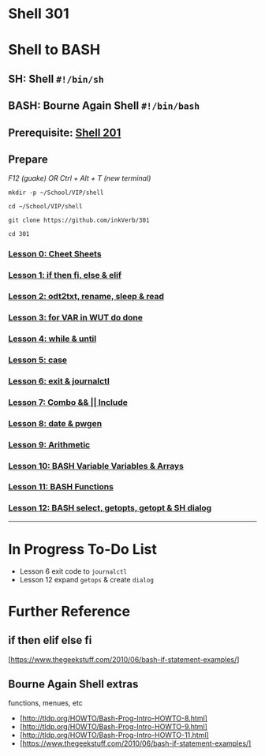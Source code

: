 # Shell 301
# Shell to BASH
## SH: Shell `#!/bin/sh`
## BASH: Bourne Again Shell `#!/bin/bash`

## Prerequisite: [Shell 201](https://github.com/inkVerb/VIP/tree/master/201-shell)

## Prepare

*F12 (guake) OR Ctrl + Alt + T (new terminal)*

`mkdir -p ~/School/VIP/shell`

`cd ~/School/VIP/shell`

`git clone https://github.com/inkVerb/301`

`cd 301`

### [Lesson 0: Cheet Sheets](https://github.com/inkVerb/vip/blob/master/301-shell/Lesson-00.md)

### [Lesson 1: if then fi, else & elif](https://github.com/inkVerb/vip/blob/master/301-shell/Lesson-01.md)

### [Lesson 2: odt2txt, rename, sleep & read](https://github.com/inkVerb/vip/blob/master/301-shell/Lesson-02.md)

### [Lesson 3: for VAR in WUT do done](https://github.com/inkVerb/vip/blob/master/301-shell/Lesson-03.md)

### [Lesson 4: while & until](https://github.com/inkVerb/vip/blob/master/301-shell/Lesson-04.md)

### [Lesson 5: case](https://github.com/inkVerb/vip/blob/master/301-shell/Lesson-05.md)

### [Lesson 6: exit & journalctl](https://github.com/inkVerb/vip/blob/master/301-shell/Lesson-06.md)

### [Lesson 7: Combo && || Include](https://github.com/inkVerb/vip/blob/master/301-shell/Lesson-07.md)

### [Lesson 8: date & pwgen](https://github.com/inkVerb/vip/blob/master/301-shell/Lesson-08.md)

### [Lesson 9: Arithmetic](https://github.com/inkVerb/vip/blob/master/301-shell/Lesson-09.md)

### [Lesson 10: BASH Variable Variables & Arrays](https://github.com/inkVerb/vip/blob/master/301-shell/Lesson-10.md)

### [Lesson 11: BASH Functions](https://github.com/inkVerb/vip/blob/master/301-shell/Lesson-11.md)

### [Lesson 12: BASH select, getopts, getopt & SH dialog](https://github.com/inkVerb/vip/blob/master/301-shell/Lesson-12.md)
___

# In Progress To-Do List
- Lesson 6 exit code to `journalctl`
- Lesson 12 expand `getops` & create `dialog`

# Further Reference

## if then elif else fi
[https://www.thegeekstuff.com/2010/06/bash-if-statement-examples/]

## Bourne Again Shell extras
functions, menues, etc
- [http://tldp.org/HOWTO/Bash-Prog-Intro-HOWTO-8.html]
- [http://tldp.org/HOWTO/Bash-Prog-Intro-HOWTO-9.html]
- [http://tldp.org/HOWTO/Bash-Prog-Intro-HOWTO-11.html]
- [https://www.thegeekstuff.com/2010/06/bash-if-statement-examples/]

